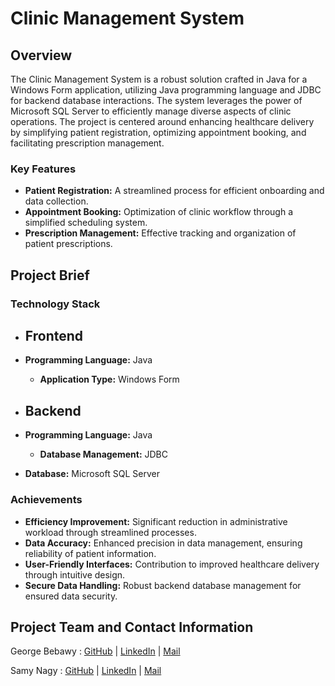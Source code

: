 

# Clinic Management System

## Overview

The Clinic Management System is a robust solution crafted in Java for a Windows Form application, utilizing Java programming language and JDBC for backend database interactions. The system leverages the power of Microsoft SQL Server to efficiently manage diverse aspects of clinic operations. The project is centered around enhancing healthcare delivery by simplifying patient registration, optimizing appointment booking, and facilitating prescription management.

### Key Features

- **Patient Registration:** A streamlined process for efficient onboarding and data collection.
- **Appointment Booking:** Optimization of clinic workflow through a simplified scheduling system.
- **Prescription Management:** Effective tracking and organization of patient prescriptions.

## Project Brief

### Technology Stack

- ## Frontend

- **Programming Language:** Java
  - **Application Type:** Windows Form
- ## Backend

- **Programming Language:** Java
  - **Database Management:** JDBC
- **Database:** Microsoft SQL Server


### Achievements

- **Efficiency Improvement:** Significant reduction in administrative workload through streamlined processes.
- **Data Accuracy:** Enhanced precision in data management, ensuring reliability of patient information.
- **User-Friendly Interfaces:** Contribution to improved healthcare delivery through intuitive design.
- **Secure Data Handling:** Robust backend database management for ensured data security.

## Project Team and Contact Information
George Bebawy : [GitHub](https://github.com/George-Bebawy) | [LinkedIn](https://www.linkedin.com/in/george-bebawy/) | [Mail](mailto:georgebebawy12@gmail.com)

Samy Nagy : [GitHub](https://github.com/samynagy) | [LinkedIn](https://www.linkedin.com/in/samy-nagy-46ba41233/) | [Mail](mailto:samynagy95@gmail.com)

   

